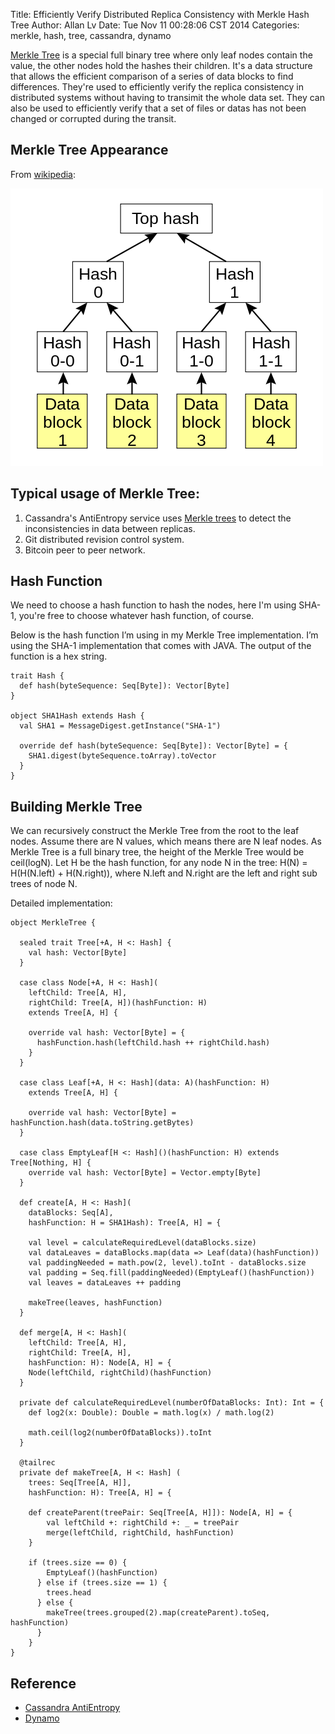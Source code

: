 Title: Efficiently Verify Distributed Replica Consistency with Merkle Hash Tree
Author: Allan Lv
Date: Tue Nov 11 00:28:06 CST 2014
Categories: merkle, hash, tree, cassandra, dynamo

[Merkle Tree](http://en.wikipedia.org/wiki/Merkle_tree) is a special full binary tree where only leaf nodes contain the value, the other nodes hold the hashes their children. It's a data structure that allows the efficient comparison of a series of data blocks to find differences. They're used to efficiently verify the replica consistency in distributed systems without having to transimit the whole data set. They can also be used to efficiently verify that a set of files or datas has not been changed or corrupted during the transit.


## Merkle Tree Appearance

From [wikipedia](http://en.wikipedia.org/wiki/Merkle_tree):

![Merkle Tree](./merkle_hash_tree/500px-Hash_Tree.svg.png)

## Typical usage of Merkle Tree:

1. Cassandra's AntiEntropy service uses [Merkle trees](https://github.com/apache/cassandra/blob/trunk/src/java/org/apache/cassandra/utils/MerkleTree.java) to detect the inconsistencies in data between replicas.
2. Git distributed revision control system.
3. Bitcoin peer to peer network.

## Hash Function
We need to choose a hash function to hash the nodes, here I'm using SHA-1, you're free to choose whatever hash function, of course.

Below is the hash function I’m using in my Merkle Tree implementation. I’m using the SHA-1 implementation that comes with JAVA. The output of the function is a hex string.


    trait Hash {
      def hash(byteSequence: Seq[Byte]): Vector[Byte]
    }

    object SHA1Hash extends Hash {
      val SHA1 = MessageDigest.getInstance("SHA-1")

      override def hash(byteSequence: Seq[Byte]): Vector[Byte] = {
        SHA1.digest(byteSequence.toArray).toVector
      }
    }

## Building Merkle Tree

We can recursively construct the Merkle Tree from the root to the leaf nodes. Assume there are N values, which means there are N leaf nodes. As Merkle Tree is a full binary tree, the height of the Merkle Tree would be ceil(logN).
Let H be the hash function, for any node N in the tree: H(N) = H(H(N.left) + H(N.right)), where N.left and N.right are the left and right sub trees of node N.

Detailed implementation:

    object MerkleTree {

      sealed trait Tree[+A, H <: Hash] {
        val hash: Vector[Byte]
      }

      case class Node[+A, H <: Hash](
        leftChild: Tree[A, H],
        rightChild: Tree[A, H])(hashFunction: H)
        extends Tree[A, H] {

        override val hash: Vector[Byte] = {
          hashFunction.hash(leftChild.hash ++ rightChild.hash)
        }
      }

      case class Leaf[+A, H <: Hash](data: A)(hashFunction: H)
        extends Tree[A, H] {

        override val hash: Vector[Byte] = hashFunction.hash(data.toString.getBytes)
      }

      case class EmptyLeaf[H <: Hash]()(hashFunction: H) extends Tree[Nothing, H] {
        override val hash: Vector[Byte] = Vector.empty[Byte]
      }

      def create[A, H <: Hash](
        dataBlocks: Seq[A],
        hashFunction: H = SHA1Hash): Tree[A, H] = {

        val level = calculateRequiredLevel(dataBlocks.size)
        val dataLeaves = dataBlocks.map(data => Leaf(data)(hashFunction))
        val paddingNeeded = math.pow(2, level).toInt - dataBlocks.size
        val padding = Seq.fill(paddingNeeded)(EmptyLeaf()(hashFunction))
        val leaves = dataLeaves ++ padding

        makeTree(leaves, hashFunction)
      }

      def merge[A, H <: Hash](
        leftChild: Tree[A, H],
        rightChild: Tree[A, H],
        hashFunction: H): Node[A, H] = {
        Node(leftChild, rightChild)(hashFunction)
      }

      private def calculateRequiredLevel(numberOfDataBlocks: Int): Int = {
        def log2(x: Double): Double = math.log(x) / math.log(2)

        math.ceil(log2(numberOfDataBlocks)).toInt
      }

      @tailrec
      private def makeTree[A, H <: Hash] (
        trees: Seq[Tree[A, H]],
        hashFunction: H): Tree[A, H] = {

        def createParent(treePair: Seq[Tree[A, H]]): Node[A, H] = {
            val leftChild +: rightChild +: _ = treePair
            merge(leftChild, rightChild, hashFunction)
        }

        if (trees.size == 0) {
            EmptyLeaf()(hashFunction)
          } else if (trees.size == 1) {
            trees.head
          } else {
            makeTree(trees.grouped(2).map(createParent).toSeq, hashFunction)
          }
        }
    }

## Reference
- [Cassandra AntiEntropy](http://en.wikipedia.org/wiki/Merkle_tree)
- [Dynamo](http://www.allthingsdistributed.com/2007/10/amazons_dynamo.html)
